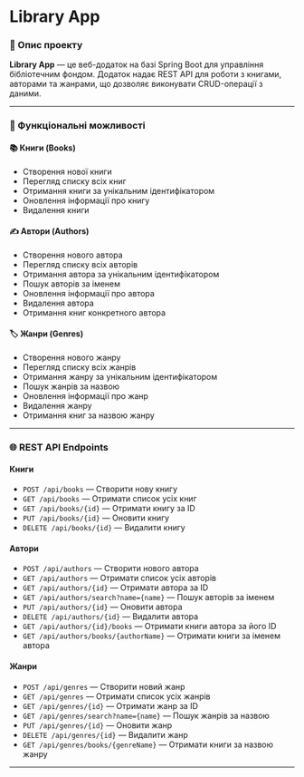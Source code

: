 # Library App

### 📖 Опис проекту
**Library App** — це веб-додаток на базі Spring Boot для управління бібліотечним фондом. Додаток надає REST API для роботи з книгами, авторами та жанрами, що дозволяє виконувати CRUD-операції з даними.

---

### 🚀 Функціональні можливості

#### 📚 **Книги (Books)**  
- Створення нової книги  
- Перегляд списку всіх книг  
- Отримання книги за унікальним ідентифікатором  
- Оновлення інформації про книгу  
- Видалення книги  

#### ✍️ **Автори (Authors)**  
- Створення нового автора  
- Перегляд списку всіх авторів  
- Отримання автора за унікальним ідентифікатором  
- Пошук авторів за іменем  
- Оновлення інформації про автора  
- Видалення автора  
- Отримання книг конкретного автора  

#### 🏷 **Жанри (Genres)**  
- Створення нового жанру  
- Перегляд списку всіх жанрів  
- Отримання жанру за унікальним ідентифікатором  
- Пошук жанрів за назвою  
- Оновлення інформації про жанр  
- Видалення жанру  
- Отримання книг за назвою жанру  

---

### 🌐 REST API Endpoints

#### **Книги**
- `POST /api/books` — Створити нову книгу  
- `GET /api/books` — Отримати список усіх книг  
- `GET /api/books/{id}` — Отримати книгу за ID  
- `PUT /api/books/{id}` — Оновити книгу  
- `DELETE /api/books/{id}` — Видалити книгу  

#### **Автори**
- `POST /api/authors` — Створити нового автора  
- `GET /api/authors` — Отримати список усіх авторів  
- `GET /api/authors/{id}` — Отримати автора за ID  
- `GET /api/authors/search?name={name}` — Пошук авторів за іменем  
- `PUT /api/authors/{id}` — Оновити автора  
- `DELETE /api/authors/{id}` — Видалити автора  
- `GET /api/authors/{id}/books` — Отримати книги автора за його ID  
- `GET /api/authors/books/{authorName}` — Отримати книги за іменем автора  

#### **Жанри**
- `POST /api/genres` — Створити новий жанр  
- `GET /api/genres` — Отримати список усіх жанрів  
- `GET /api/genres/{id}` — Отримати жанр за ID  
- `GET /api/genres/search?name={name}` — Пошук жанрів за назвою  
- `PUT /api/genres/{id}` — Оновити жанр  
- `DELETE /api/genres/{id}` — Видалити жанр  
- `GET /api/genres/books/{genreName}` — Отримати книги за назвою жанру  

---

